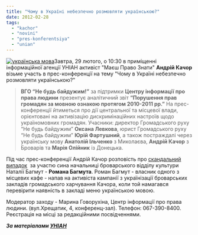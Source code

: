 ```yaml
---
title: "Чому в Україні небезпечно розмовляти українською?"
date: 2012-02-28
tags: 
  - "kachor"
  - "novini"
  - "pres-konferentsiya"
  - "unian"
---
```


[![](https://mpz.brovary.org/wp-content/uploads/2012/02/1266487663_438126_e6c671e8.jpg "українська мова")](https://mpz.brovary.org/wp-content/uploads/2012/02/1266487663_438126_e6c671e8.jpg)Завтра, 29 лютого, о 10:30 в приміщенні інформаційної агенції УНІАН активіст "Маєш Право Знати" **Андрій Качор** візьме участь в прес-конференції на тему "Чому в Україні небезпечно розмовляти українською?" <!--more-->

> **ВГО “Не будь байдужим!”** за підтримки **Центру інформації про права людини** презентує аналітичний звіт **“Порушення прав громадян за мовною ознакою протягом 2010-2011 рр.”** На прес-конференції йтиметься про дії центральної та місцевої влади, орієнтовані на активізацію дискримінаційних настроїв щодо україномовних громадян. Учасники: директор Громадського руху “Не будь байдужим” **Оксана Левкова**, юрист Громадського руху “Не будь байдужим” **Юрій Фартушний**, а також постраждалі через українську мову **Анатолій Ільченко** з Миколаєва, **Андрій Качор** з Броварів та **Марія Олійник** із Донецька.

Під час прес-конференції Андрій Качор розповість про [скандальний випадок](http://blogs.pravda.com.ua/authors/yusov/4de4e8470a322/)  за участю сина начальниці броварського відділу культури Наталії Багмут - **Романа Багмута**. Роман Багмут - власник одного з місцевих кафе - напав на активіста кампанії з українізації броварських закладів громадського харчування Качора, коли той намагався перевірити наявність в закладі меню українською мовою.

Модератор заходу - Марина Говорухіна, Центр інформації про права людини. (вул.Хрещатик, 4, конференц-зал). Телефон: 067-390-8400. Реєстрація на місці за редакційними посвідченнями.

_**За матеріалами [УНІАН](http://press.unian.net/ukr/press-5276.html)**_
